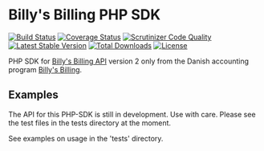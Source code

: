 # Billy's Billing PHP SDK
[![Build Status](https://travis-ci.org/lsolesen/billysbilling.svg?branch=master)](https://travis-ci.org/lsolesen/billysbilling) [![Coverage Status](https://coveralls.io/repos/lsolesen/billysbilling/badge.svg)](https://coveralls.io/r/lsolesen/billysbilling) [![Scrutinizer Code Quality](https://scrutinizer-ci.com/g/lsolesen/billysbilling/badges/quality-score.png?b=master)](https://scrutinizer-ci.com/g/lsolesen/billysbilling/?branch=master) [![Latest Stable Version](https://poser.pugx.org/lsolesen/billysbilling/v/stable)](https://packagist.org/packages/lsolesen/billysbilling) [![Total Downloads](https://poser.pugx.org/lsolesen/billysbilling/downloads)](https://packagist.org/packages/lsolesen/billysbilling) [![License](https://poser.pugx.org/lsolesen/billysbilling/license)](https://packagist.org/packages/lsolesen/billysbilling)

PHP SDK for [Billy's Billing API](https://billysbilling.com/api) version 2 only from the Danish accounting program [Billy's Billing](http://www.billysbilling.dk/).

## Examples

The API for this PHP-SDK is still in development. Use with care. Please see the test files in the tests directory at the moment.

See examples on usage in the 'tests' directory.
